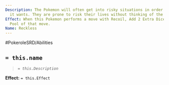 ```yaml
---
Description: The Pokemon will often get into risky situations in order to get what
  it wants. They are prone to risk their lives without thinking of the consequences.
Effect: When this Pokemon performs a move with Recoil, Add 2 Extra Dice to the Damage
  Pool of that move.
Name: Reckless
---
```


#PokeroleSRD/Abilities

## `= this.name`

> *`= this.Description`*

**Effect:** `= this.Effect`
